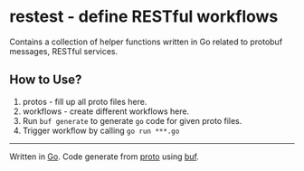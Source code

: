 # restest - define RESTful workflows

Contains a collection of helper functions written in Go related to protobuf messages, RESTful services.

## How to Use?

1. protos - fill up all proto files here.
1. workflows - create different workflows here.
1. Run `buf generate` to generate `go` code for given proto files.
1. Trigger workflow by calling `go run ***.go`

---

Written in [Go](https://go.dev/).
Code generate from [proto](https://protobuf.dev/) using [buf](https://buf.build/).
